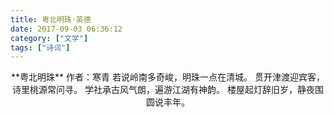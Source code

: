 ```yaml
---
title: 粤北明珠·英德
date: 2017-09-03 06:36:12
category: ["文学"]
tags: ["诗词"]
---
```

<center>
**粤北明珠**        
作者：寒青
<!--more-->
若说岭南多奇峻，明珠一点在清城。        
贯开津渡迎宾客，诗里桃源常问寻。        
学社承古风气朗，遍游江湖有神韵。        
楼屋起灯辞旧岁，静夜围圆说丰年。           
</center>
